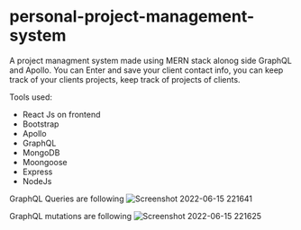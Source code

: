 # personal-project-management-system

A project managment system made using MERN stack alonog side GraphQL and Apollo.
You can Enter and save your client contact info, you can keep track of your clients projects, keep track of projects of clients. 

Tools used:
  - React Js on frontend
  - Bootstrap
  - Apollo 
  - GraphQL
  - MongoDB
  - Moongoose
  - Express
  - NodeJs


GraphQL Queries are following 
![Screenshot 2022-06-15 221641](https://user-images.githubusercontent.com/56496945/173889921-deb8fdb0-c970-47d8-a08e-6a9fd52a5380.jpg)

GraphQL mutations are following
![Screenshot 2022-06-15 221625](https://user-images.githubusercontent.com/56496945/173889946-62ac5f00-19f7-49f3-bb34-9531151fb821.jpg)




